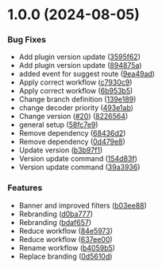 # 1.0.0 (2024-08-05)


### Bug Fixes

* Add plugin version update ([3595f62](https://github.com/MakairaIO/shopware6-connect/commit/3595f627e21cd627e21453822b76ce26a9e631ac))
* Add plugin version update ([894875a](https://github.com/MakairaIO/shopware6-connect/commit/894875a9d6a294ea276d391767ef63aeff84f0e4))
* added event for suggest route ([9ea49ad](https://github.com/MakairaIO/shopware6-connect/commit/9ea49add3e4b7634b8f50bb6062b2e9dbc878708))
* Apply correct workflow ([c7930c9](https://github.com/MakairaIO/shopware6-connect/commit/c7930c9cf7356efd8b37d250e8cc3c1027147d2a))
* Apply correct workflow ([6b953b5](https://github.com/MakairaIO/shopware6-connect/commit/6b953b5fdf9e87086994290724450943cf111afa))
* Change branch definition ([139e189](https://github.com/MakairaIO/shopware6-connect/commit/139e1897cb85161752e68a0430b46e7cbed82420))
* change decoder priority ([493e1ab](https://github.com/MakairaIO/shopware6-connect/commit/493e1ab74821ffa77a6c4087d2b6ed7695775b27))
* Change version ([#20](https://github.com/MakairaIO/shopware6-connect/issues/20)) ([8226564](https://github.com/MakairaIO/shopware6-connect/commit/82265643fb3c1b7852a60200eb8abb51cd3d5798))
* general setup ([58fc7e9](https://github.com/MakairaIO/shopware6-connect/commit/58fc7e933fc2b43fba1293e24bee94bc12cf799e))
* Remove dependency ([68436d2](https://github.com/MakairaIO/shopware6-connect/commit/68436d21000e1396a9672536767c98600329880a))
* Remove dependency ([0d479e8](https://github.com/MakairaIO/shopware6-connect/commit/0d479e876a527cd96bd386d39e231e4c71562693))
* Update version ([b3b97f1](https://github.com/MakairaIO/shopware6-connect/commit/b3b97f143b4a9a8c5b2e4bf4fa56f27e0c15690e))
* Version update command ([154d83f](https://github.com/MakairaIO/shopware6-connect/commit/154d83f87918f4a71cc59561e1f19aa1feac47b1))
* Version update command ([39a3936](https://github.com/MakairaIO/shopware6-connect/commit/39a3936b6de712f8962be93b41c6387b3a36eabf))


### Features

* Banner and improved filters ([b03ee88](https://github.com/MakairaIO/shopware6-connect/commit/b03ee88cc62c3433849a85417d3a1baf164c0bb9))
* Rebranding ([d0ba777](https://github.com/MakairaIO/shopware6-connect/commit/d0ba77757cbc2235dc5796c6857169c49ceb0d48))
* Rebranding ([bdaf657](https://github.com/MakairaIO/shopware6-connect/commit/bdaf6573309610795d8cab3923224839f521a60b))
* Reduce workflow ([84e5973](https://github.com/MakairaIO/shopware6-connect/commit/84e5973fb6bbbab7b87765d74bdd74d8c42908df))
* Reduce workflow ([637ee00](https://github.com/MakairaIO/shopware6-connect/commit/637ee0031ae6bff4f5d1623b91b9bce23a332b1b))
* Rename workflow ([b4059b5](https://github.com/MakairaIO/shopware6-connect/commit/b4059b5b756a3b5de3c1fde88505f49c8211bdb7))
* Replace branding ([0d5610d](https://github.com/MakairaIO/shopware6-connect/commit/0d5610dd9464a49a1e62284cc5cbbd7902ea692b))
